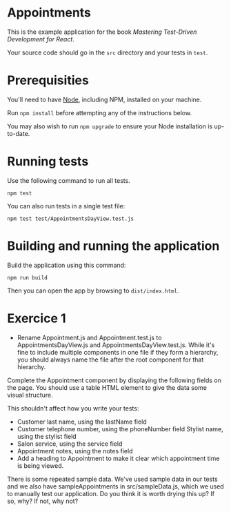 # Appointments

This is the example application for the book _Mastering Test-Driven Development for React_.

Your source code should go in the `src` directory and your tests in `test`.

# Prerequisities

You'll need to have [Node](http://nodejs.org), including NPM, installed on your machine.

Run `npm install` before attempting any of the instructions below.

You may also wish to run `npm upgrade` to ensure your Node installation is up-to-date.

# Running tests

Use the following command to run all tests.

    npm test

You can also run tests in a single test file:

    npm test test/AppointmentsDayView.test.js

# Building and running the application

Build the application using this command:

    npm run build

Then you can open the app by browsing to `dist/index.html`.

# Exercice 1

- Rename Appointment.js and Appointment.test.js to AppointmentsDayView.js and AppointmentsDayView.test.js.
  While it's fine to include multiple components in one file if they form a hierarchy, you should always name the file after the root component for that hierarchy.

Complete the Appointment component by displaying the following fields on the page. You should use a table HTML element to give the data some visual structure.

This shouldn't affect how you write your tests:

- Customer last name, using the lastName field
- Customer telephone number, using the phoneNumber field Stylist name, using the stylist field
- Salon service, using the service field
- Appointment notes, using the notes field
- Add a heading to Appointment to make it clear which appointment time is being viewed.

There is some repeated sample data. We've used sample data in our tests and we also have sampleAppointments in src/sampleData.js, which we used to manually test our application. Do you think it is worth drying this up? If so, why? If not, why not?
